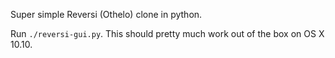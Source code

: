 Super simple Reversi (Othelo) clone in python.

Run `./reversi-gui.py`. This should pretty much work out of the box on OS X 10.10.
